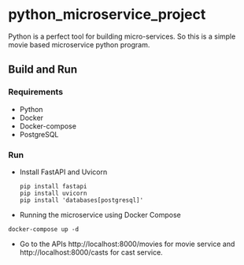 # python_microservice_project
Python is a perfect tool for building micro-services. So this is a simple movie based microservice python program. 
## Build and Run
### Requirements
* Python
* Docker
* Docker-compose
* PostgreSQL
### Run
* Install FastAPI and Uvicorn
  ```
  pip install fastapi
  pip install uvicorn
  pip install 'databases[postgresql]'
  ```
* Running the microservice using Docker Compose
```
docker-compose up -d
```
* Go to the APIs http://localhost:8000/movies for movie service and http://localhost:8000/casts for cast service.

